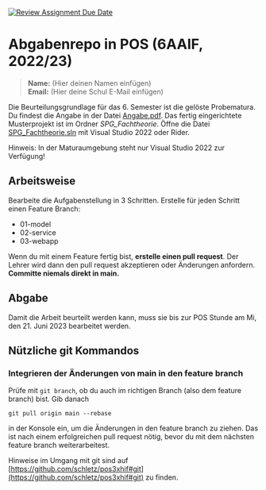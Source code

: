 [![Review Assignment Due Date](https://classroom.github.com/assets/deadline-readme-button-24ddc0f5d75046c5622901739e7c5dd533143b0c8e959d652212380cedb1ea36.svg)](https://classroom.github.com/a/toCQ-GGZ)
# Abgabenrepo in POS (6AAIF, 2022/23)

> **Name:** (Hier deinen Namen einfügen)  
> **Email:** (Hier deine Schul E-Mail einfügen)

Die Beurteilungsgrundlage für das 6. Semester ist die gelöste Probematura.
Du findest die Angabe in der Datei [Angabe.pdf](Angabe.pdf).
Das fertig eingerichtete Musterprojekt ist im Ordner *SPG_Fachtheorie*.
Öffne die Datei [SPG_Fachtheorie.sln](SPG_Fachtheorie/SPG_Fachtheorie.sln) mit Visual Studio 2022 oder Rider.

Hinweis: In der Maturaumgebung steht nur Visual Studio 2022 zur Verfügung!

## Arbeitsweise

Bearbeite die Aufgabenstellung in 3 Schritten.
Erstelle für jeden Schritt einen Feature Branch:

- 01-model
- 02-service
- 03-webapp

Wenn du mit einem Feature fertig bist, **erstelle einen pull request**.
Der Lehrer wird dann den pull request akzeptieren oder Änderungen anfordern.
**Committe niemals direkt in main.**

## Abgabe

Damit die Arbeit beurteilt werden kann, muss sie bis zur POS Stunde am Mi, den 21. Juni 2023 bearbeitet werden.

## Nützliche git Kommandos

### Integrieren der Änderungen von main in den feature branch

Prüfe mit `git branch`, ob du auch im richtigen Branch (also dem feature branch) bist.
Gib danach  
```
git pull origin main --rebase
```
in der Konsole ein, um die Änderungen in den feature branch zu ziehen.
Das ist nach einem erfolgreichen pull request nötig, bevor du mit dem nächsten feature branch weiterarbeitest.

Hinweise im Umgang mit git sind auf [https://github.com/schletz/pos3xhif#git](https://github.com/schletz/pos3xhif#git) zu finden.

